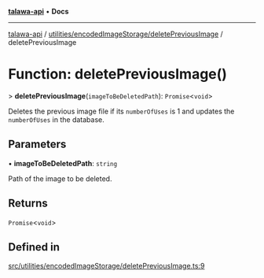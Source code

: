 [**talawa-api**](../../../../README.md) • **Docs**

***

[talawa-api](../../../../modules.md) / [utilities/encodedImageStorage/deletePreviousImage](../README.md) / deletePreviousImage

# Function: deletePreviousImage()

\> **deletePreviousImage**(`imageToBeDeletedPath`): `Promise`\<`void`\>

Deletes the previous image file if its `numberOfUses` is 1 and updates the `numberOfUses` in the database.

## Parameters

• **imageToBeDeletedPath**: `string`

Path of the image to be deleted.

## Returns

`Promise`\<`void`\>

## Defined in

[src/utilities/encodedImageStorage/deletePreviousImage.ts:9](https://github.com/PalisadoesFoundation/talawa-api/blob/92443bb6a5ff3ed66457149a509401986a82e570/src/utilities/encodedImageStorage/deletePreviousImage.ts#L9)
